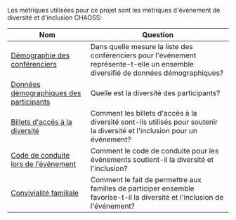 Les métriques utilisées pour ce projet sont les métriques d'événement de diversité et d'inclusion CHAOSS:

Nom | Question
--- | ---
[Démographie des conférenciers](https://github.com/chaoss/wg-diversity-inclusion/blob/master/focus-areas/events/speaker-demographics.md) | Dans quelle mesure la liste des conférenciers pour l'événement représente-t-elle un ensemble diversifié de données démographiques?
[Données démographiques des participants](https://github.com/chaoss/wg-diversity-inclusion/blob/master/focus-areas/events/attendee-demographics.md) | Quelle est la diversité des participants?
[Billets d'accès à la diversité](https://github.com/chaoss/wg-diversity-inclusion/blob/master/focus-areas/events/diversity-tickets.md) | Comment les billets d'accès à la diversité sont-ils utilisés pour soutenir la diversité et l'inclusion pour un événement?
[Code de conduite lors de l'événement](https://github.com/chaoss/wg-diversity-inclusion/blob/master/focus-areas/events/event-code-of-conduct.md) | Comment le code de conduite pour les événements soutient-il la diversité et l'inclusion?
[Convivialité familiale](https://github.com/chaoss/wg-diversity-inclusion/blob/master/focus-areas/events/family-friendly.md) | Comment le fait de permettre aux familles de participer ensemble favorise-t-il la diversité et l'inclusion de l'événement?

